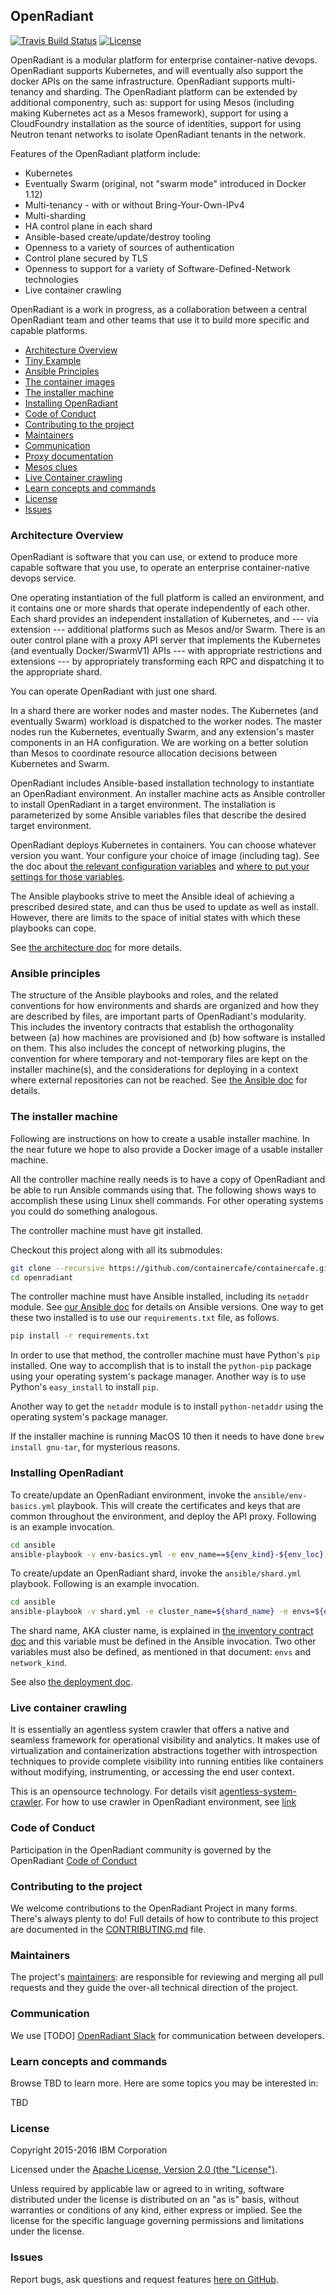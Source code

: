 ## OpenRadiant

[![Travis Build Status](https://travis-ci.org/containercafe/containercafe.svg?branch=master)](https://travis-ci.org/containercafe/containercafe)
[![License](https://img.shields.io/badge/license-Apache--2.0-blue.svg)](http://www.apache.org/licenses/LICENSE-2.0)

OpenRadiant is a modular platform for enterprise container-native
devops. OpenRadiant supports Kubernetes, and will eventually also
support the docker APIs on the same infrastructure.  OpenRadiant
supports multi-tenancy and sharding.  The OpenRadiant platform can be
extended by additional componentry, such as: support for using Mesos
(including making Kubernetes act as a Mesos framework), support for
using a CloudFoundry installation as the source of identities, support
for using Neutron tenant networks to isolate OpenRadiant tenants in
the network.

Features of the OpenRadiant platform include:
* Kubernetes
* Eventually Swarm (original, not "swarm mode" introduced in Docker 1.12)
* Multi-tenancy - with or without Bring-Your-Own-IPv4
* Multi-sharding
* HA control plane in each shard
* Ansible-based create/update/destroy tooling
* Openness to a variety of sources of authentication
* Control plane secured by TLS
* Openness to support for a variety of Software-Defined-Network technologies
* Live container crawling

OpenRadiant is a work in progress, as a collaboration between a
central OpenRadiant team and other teams that use it to build more
specific and capable platforms.

* [Architecture Overview](#architecture-overview)
* [Tiny Example](examples/tiny-example.md)
* [Ansible Principles](#ansible-principles)
* [The container images](docs/building-images.md)
* [The installer machine](#the-installer-machine)
* [Installing OpenRadiant](#installing-openradiant)
* [Code of Conduct](#code-of-conduct)
* [Contributing to the project](#contributing-to-the-project)
* [Maintainers](#maintainers)
* [Communication](#communication)
* [Proxy documentation](proxy/README.md)
* [Mesos clues](mesos-clues.md)
* [Live Container crawling](#live-container-crawling)
* [Learn concepts and commands](#learn-concepts-and-commands)
* [License](#license)
* [Issues](#issues)

### Architecture Overview

OpenRadiant is software that you can use, or extend to produce more
capable software that you use, to operate an enterprise
container-native devops service.

One operating instantiation of the full platform is called an
environment, and it contains one or more shards that operate
independently of each other.  Each shard provides an independent
installation of Kubernetes, and --- via extension --- additional
platforms such as Mesos and/or Swarm.  There is an outer control plane
with a proxy API server that implements the Kubernetes (and eventually
Docker/SwarmV1) APIs --- with appropriate restrictions and extensions
--- by appropriately transforming each RPC and dispatching it to the
appropriate shard.

You can operate OpenRadiant with just one shard.

In a shard there are worker nodes and master nodes.  The Kubernetes
(and eventually Swarm) workload is dispatched to the worker nodes.
The master nodes run the Kubernetes, eventually Swarm, and any
extension's master components in an HA configuration.  We are working
on a better solution than Mesos to coordinate resource allocation
decisions between Kubernetes and Swarm.

OpenRadiant includes Ansible-based installation technology to
instantiate an OpenRadiant environment.  An installer machine acts as
Ansible controller to install OpenRadiant in a target environment.
The installation is parameterized by some Ansible variables files that
describe the desired target environment.

OpenRadiant deploys Kubernetes in containers.  You can choose whatever
version you want.  Your configure your choice of image (including
tag).  See the doc about
[the relevant configuration variables](docs/ansible.md#primary-shard-variables-that-have-defaults)
and
[where to put your settings for those variables](docs/ansible.md#additional-files-for-setting-ansible-variable-values).

The Ansible playbooks strive to meet the Ansible ideal of achieving a
prescribed desired state, and can thus be used to update as well as
install.  However, there are limits to the space of initial states
with which these playbooks can cope.

See [the architecture doc](docs/architecture.md) for more details.


### Ansible principles

The structure of the Ansible playbooks and roles, and the related
conventions for how environments and shards are organized and how they
are described by files, are important parts of OpenRadiant's
modularity.  This includes the inventory contracts that establish the
orthogonality between (a) how machines are provisioned and (b) how
software is installed on them.  This also includes the concept of
networking plugins, the convention for where temporary and
not-temporary files are kept on the installer machine(s), and the
considerations for deploying in a context where external repositories
can not be reached.  See [the Ansible doc](docs/ansible.md) for
details.


### The installer machine

Following are instructions on how to create a usable installer
machine.  In the near future we hope to also provide a Docker image of
a usable installer machine.

All the controller machine really needs is to have a copy of
OpenRadiant and be able to run Ansible commands using that.  The
following shows ways to accomplish these using Linux shell commands.
For other operating systems you could do something analogous.

The controller machine must have git installed.

Checkout this project along with all its submodules:

```bash
git clone --recursive https://github.com/containercafe/containercafe.git
cd openradiant
```

The controller machine must have Ansible installed, including its
`netaddr` module.  See
[our Ansible doc](docs/ansible.md#ansible-versions-and-bugs-and-configuration)
for details on Ansible versions.  One way to get these two installed
is to use our `requirements.txt` file, as follows.

```bash
pip install -r requirements.txt
```

In order to use that method, the controller machine must have Python's
`pip` installed.  One way to accomplish that is to install the
`python-pip` package using your operating system's package manager.
Another way is to use Python's `easy_install` to install `pip`.

Another way to get the `netaddr` module is to install `python-netaddr`
using the operating system's package manager.

If the installer machine is running MacOS 10 then it needs to have
done `brew install gnu-tar`, for mysterious reasons.


### Installing OpenRadiant

To create/update an OpenRadiant environment, invoke the
`ansible/env-basics.yml` playbook.  This will create the certificates
and keys that are common throughout the environment, and deploy the
API proxy.  Following is an example invocation.

```bash
cd ansible
ansible-playbook -v env-basics.yml -e env_name==${env_kind}-${env_loc} -e envs=${envs}
```

To create/update an OpenRadiant shard, invoke the `ansible/shard.yml`
playbook.  Following is an example invocation.

```bash
cd ansible
ansible-playbook -v shard.yml -e cluster_name=${shard_name} -e envs=${envs} -e network_kind=flannel
```

The shard name, AKA cluster name, is explained in
[the inventory contract doc](docs/ansible.md#the-inventory-contract)
and this variable must be defined in the Ansible invocation.  Two
other variables must also be defined, as mentioned in that document:
`envs` and `network_kind`.

See also [the deployment doc](docs/deploying.md).


### Live container crawling
It is essentially an agentless system crawler that offers a
native and seamless framework for operational visibility and analytics.
It makes use of virtualization and containerization abstractions together with
introspection techniques to provide complete visibility into running entities like
containers without modifying, instrumenting, or accessing the end user context.

This is an opensource technology. For details visit [agentless-system-crawler](https://github.com/cloudviz/agentless-system-crawler).
For how to use crawler in OpenRadiant environment, see [ link ](crawler/README.md)

### Code of Conduct
Participation in the OpenRadiant community is governed by the OpenRadiant [Code of Conduct](CONDUCT.md)

### Contributing to the project
We welcome contributions to the OpenRadiant Project in many forms. There's always plenty to do! Full details of how to contribute to this project are documented in the [CONTRIBUTING.md](CONTRIBUTING.md) file.

### Maintainers
The project's [maintainers](MAINTAINERS.txt): are responsible for reviewing and merging all pull requests and they guide the over-all technical direction of the project.

### Communication
We use \[TODO] [OpenRadiant Slack](https://OpenRadiant.slack.org/) for communication between developers.

### Learn concepts and commands

Browse TBD to learn more. Here are some topics you may be
interested in:

TBD


### License

Copyright 2015-2016 IBM Corporation

Licensed under the [Apache License, Version 2.0 (the "License")](http://www.apache.org/licenses/LICENSE-2.0.html).

Unless required by applicable law or agreed to in writing, software distributed under the license is distributed on an "as is" basis, without warranties or conditions of any kind, either express or implied. See the license for the specific language governing permissions and limitations under the license.

### Issues

Report bugs, ask questions and request features [here on GitHub](../../issues).
